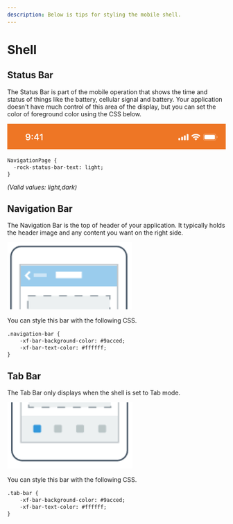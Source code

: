 ```yaml
---
description: Below is tips for styling the mobile shell.
---
```


# Shell

## Status Bar

The Status Bar is part of the mobile operation that shows the time and status of things like the battery, cellular signal and battery. Your application doesn't have much control of this area of the display, but you can set the color of foreground color using the CSS below.

![](../.gitbook/assets/image%20%282%29.png)

```text
NavigationPage {
  -rock-status-bar-text: light;
}
```

_\(Valid values: light,dark\)_

## Navigation Bar

The Navigation Bar is the top of header of your application. It typically holds the header image and any content you want on the right side.

![](../.gitbook/assets/image%20%2817%29.png)

You can style this bar with the following CSS.

```text
.navigation-bar {
    -xf-bar-background-color: #9acced;
    -xf-bar-text-color: #ffffff;
}
```

## Tab Bar

The Tab Bar only displays when the shell is set to Tab mode. 

![](../.gitbook/assets/image%20%285%29.png)

You can style this bar with the following CSS.

```text
.tab-bar {
    -xf-bar-background-color: #9acced;
    -xf-bar-text-color: #ffffff;
}
```

